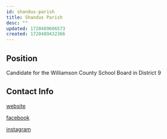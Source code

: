 ```yaml
---
id: shandus-parish
title: Shandus Parish
desc: ""
updated: 1720489606573
created: 1720489432366
---
```


## Position

Candidate for the Williamson County School Board in District 9

## Contact Info

[website](https://voteshandus.com/)

[facebook](https://www.facebook.com/voteshandus)

[instagram](https://www.instagram.com/voteshandus/)
